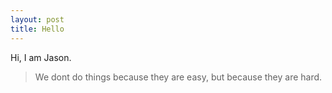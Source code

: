 ```yaml
---
layout: post
title: Hello
---
```


Hi, I am Jason.
 > We dont do things because they are easy, but because they are hard.
